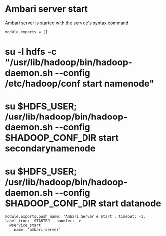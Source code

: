# Ambari server start

Ambari server is started with the service's syntax command

    module.exports = []
 
# su -l hdfs -c "/usr/lib/hadoop/bin/hadoop-daemon.sh --config /etc/hadoop/conf start namenode"
# su $HDFS_USER; /usr/lib/hadoop/bin/hadoop-daemon.sh --config $HADOOP_CONF_DIR start secondarynamenode
# su $HDFS_USER; /usr/lib/hadoop/bin/hadoop-daemon.sh --config $HADOOP_CONF_DIR start datanode
 
    module.exports.push name: 'Ambari Server # Start', timeout: -1, label_true: 'STARTED', handler: ->
      @service_start
        name: 'ambari-server'
